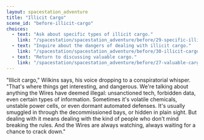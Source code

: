 ```yaml
---
layout: spacestation_adventure
title: "Illicit Cargo"
scene_id: "before-illicit-cargo"
choices:
  - text: "Ask about specific types of illicit cargo."
    link: "/spacestation/spacestation_adventure/before/29-specific-illicit-cargo/"
  - text: "Inquire about the dangers of dealing with illicit cargo."
    link: "/spacestation/spacestation_adventure/before/30-illicit-cargo-dangers/"
  - text: "Return to discussing valuable cargo."
    link: "/spacestation/spacestation_adventure/before/27-valuable-cargo/"
---
```


"Illicit cargo," Wilkins says, his voice dropping to a conspiratorial whisper. "That's where things get interesting, and dangerous. We're talking about anything the Wires have deemed illegal: unsanctioned tech, forbidden data, even certain types of information. Sometimes it's volatile chemicals, unstable power cells, or even dormant automated defenses. It's usually smuggled in through the decommissioned bays, or hidden in plain sight. But dealing with it means dealing with the kind of people who don't mind breaking the rules. And the Wires are always watching, always waiting for a chance to crack down."

